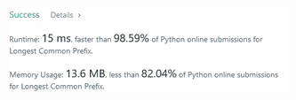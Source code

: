 ![Results of Longest Common Prefix](https://github.com/ccbrantley/LeetCode/blob/main/LongestCommonPrefix/image.png)
